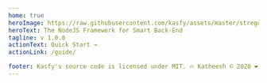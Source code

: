 ```yaml
---
home: true
heroImage: https://raw.githubusercontent.com/kasfy/assets/master/stregeLogo.svg
heroText: The NodeJS Framework for Smart Back-End
tagline: v 1.0.0
actionText: Quick Start →
actionLink: /guide/

footer: Kasfy's source code is licensed under MIT. 🔥 Katheesh ©️ 2020 ❤️
---
```

